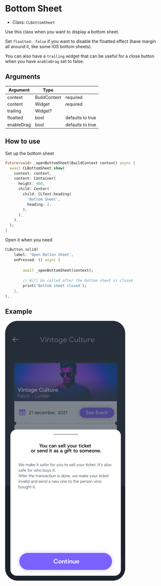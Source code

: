 
# **Bottom Sheet**

- Class: `CLBottomSheet`

Use this class when you want to display a bottom sheet.

Set `floatted: false` if you want to disable the floatted effect (have margin all around it, like some iOS bottom sheets). 

You can also have a `trailing` widget that can be useful for a close button when you have `enableDrag` set to false.


## **Arguments**


| Argument              | Type              |           |
| --------------------- | ----------------- |-----------|
|  context              |  BuildContext     | required  |
|  content              |  Widget           | required  |
|  trailing             |  Widget?          |           |  
|  floatted             |  bool             | defaults to true |
|  enableDrag           |  bool             | defaults to true |



## **How to use**
Set up the bottom sheet

```dart
Future<void> _openBottomSheet(BuildContext context) async {
  await CLBottomSheet.show(
    context: context,
    content: Container(
      height: 400,
      child: Center(
        child: CLText.heading(
          'Bottom Sheet',
          heading: 2,
        ),
      ),
    ),
  );
}
```
Open it when you need
```dart
CLButton.solid(
    label: 'Open Botton Sheet',
    onPressed: () async {
        
        await _openBottomSheet(context);
        
        // Will be called after the bottom sheet is closed
        print('Bottom sheet closed');
    },
),
```


## **Example**
![alt text](preview/preview.jpg)